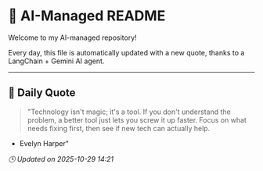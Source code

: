 # 🧠 AI-Managed README

Welcome to my AI-managed repository!

Every day, this file is automatically updated with a new quote, thanks to a LangChain + Gemini AI agent.

---

## 📅 Daily Quote

> "Technology isn't magic; it's a tool.
If you don't understand the problem,
a better tool just lets you screw it up faster.
Focus on what needs fixing first,
then see if new tech can actually help.
- Evelyn Harper"

*🕒 Updated on 2025-10-29 14:21*